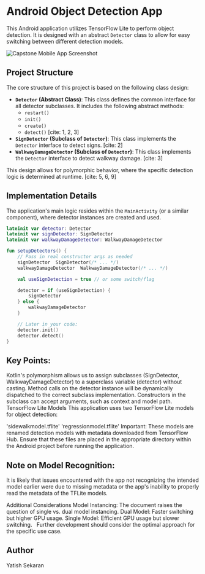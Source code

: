 # Android Object Detection App

This Android application utilizes TensorFlow Lite to perform object detection. It is designed with an abstract `Detector` class to allow for easy switching between different detection models.


![Capstone Mobile App Screenshot](https://i.imgur.com/YourImage.png)

## Project Structure

The core structure of this project is based on the following class design:

* **`Detector` (Abstract Class)**: This class defines the common interface for all detector subclasses. It includes the following abstract methods:
    * `restart()`
    * `init()`
    * `create()`
    * `detect()` [cite: 1, 2, 3]
* **`SignDetector` (Subclass of `Detector`)**:  This class implements the `Detector` interface to detect signs. [cite: 2]
* **`WalkwayDamageDetector` (Subclass of `Detector`)**: This class implements the `Detector` interface to detect walkway damage. [cite: 3]

This design allows for polymorphic behavior, where the specific detection logic is determined at runtime. [cite: 5, 6, 9]

## Implementation Details

The application's main logic resides within the `MainActivity` (or a similar component), where detector instances are created and used.

```kotlin
lateinit var detector: Detector
lateinit var signDetector: SignDetector
lateinit var walkwayDamageDetector: WalkwayDamageDetector

fun setupDetectors() {
    // Pass in real constructor args as needed
    signDetector  SignDetector(/* ... */)
    walkwayDamageDetector  WalkwayDamageDetector(/* ... */)

    val useSignDetection = true // or some switch/flag

    detector = if (useSignDetection) {
        signDetector
    } else {
        walkwayDamageDetector
    }

    // Later in your code:
    detector.init()
    detector.detect()
}
```


## Key Points:

Kotlin's polymorphism allows us to assign subclasses (SignDetector, WalkwayDamageDetector) to a superclass variable (detector) without casting.
Method calls on the detector instance will be dynamically dispatched to the correct subclass implementation.
Constructors in the subclass can accept arguments, such as context and model path.
TensorFlow Lite Models
This application uses two TensorFlow Lite models for object detection:

'sidewalkmodel.tflite'
'regressionmodel.tflite'
Important: These models are renamed detection models with metadata downloaded from TensorFlow Hub. Ensure that these files are placed in the appropriate directory within the Android project before running the application.

## Note on Model Recognition:

It is likely that issues encountered with the app not recognizing the intended model earlier were due to missing metadata or the app's inability to properly read the metadata of the TFLite models.

Additional Considerations
Model Instancing: The document raises the question of single vs. dual model instancing.
Dual Model: Faster switching but higher GPU usage.
Single Model: Efficient GPU usage but slower switching.    
Further development should consider the optimal approach for the specific use case.

## Author
Yatish Sekaran
